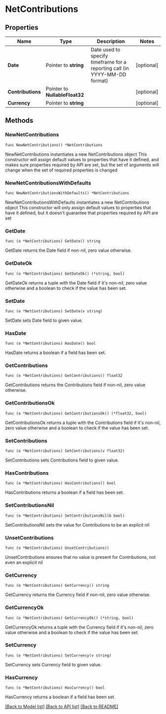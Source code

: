 # NetContributions

## Properties

Name | Type | Description | Notes
------------ | ------------- | ------------- | -------------
**Date** | Pointer to **string** | Date used to specify timeframe for a reporting call (in YYYY-MM-DD format) | [optional] 
**Contributions** | Pointer to **NullableFloat32** |  | [optional] 
**Currency** | Pointer to **string** |  | [optional] 

## Methods

### NewNetContributions

`func NewNetContributions() *NetContributions`

NewNetContributions instantiates a new NetContributions object
This constructor will assign default values to properties that have it defined,
and makes sure properties required by API are set, but the set of arguments
will change when the set of required properties is changed

### NewNetContributionsWithDefaults

`func NewNetContributionsWithDefaults() *NetContributions`

NewNetContributionsWithDefaults instantiates a new NetContributions object
This constructor will only assign default values to properties that have it defined,
but it doesn't guarantee that properties required by API are set

### GetDate

`func (o *NetContributions) GetDate() string`

GetDate returns the Date field if non-nil, zero value otherwise.

### GetDateOk

`func (o *NetContributions) GetDateOk() (*string, bool)`

GetDateOk returns a tuple with the Date field if it's non-nil, zero value otherwise
and a boolean to check if the value has been set.

### SetDate

`func (o *NetContributions) SetDate(v string)`

SetDate sets Date field to given value.

### HasDate

`func (o *NetContributions) HasDate() bool`

HasDate returns a boolean if a field has been set.

### GetContributions

`func (o *NetContributions) GetContributions() float32`

GetContributions returns the Contributions field if non-nil, zero value otherwise.

### GetContributionsOk

`func (o *NetContributions) GetContributionsOk() (*float32, bool)`

GetContributionsOk returns a tuple with the Contributions field if it's non-nil, zero value otherwise
and a boolean to check if the value has been set.

### SetContributions

`func (o *NetContributions) SetContributions(v float32)`

SetContributions sets Contributions field to given value.

### HasContributions

`func (o *NetContributions) HasContributions() bool`

HasContributions returns a boolean if a field has been set.

### SetContributionsNil

`func (o *NetContributions) SetContributionsNil(b bool)`

 SetContributionsNil sets the value for Contributions to be an explicit nil

### UnsetContributions
`func (o *NetContributions) UnsetContributions()`

UnsetContributions ensures that no value is present for Contributions, not even an explicit nil
### GetCurrency

`func (o *NetContributions) GetCurrency() string`

GetCurrency returns the Currency field if non-nil, zero value otherwise.

### GetCurrencyOk

`func (o *NetContributions) GetCurrencyOk() (*string, bool)`

GetCurrencyOk returns a tuple with the Currency field if it's non-nil, zero value otherwise
and a boolean to check if the value has been set.

### SetCurrency

`func (o *NetContributions) SetCurrency(v string)`

SetCurrency sets Currency field to given value.

### HasCurrency

`func (o *NetContributions) HasCurrency() bool`

HasCurrency returns a boolean if a field has been set.


[[Back to Model list]](../README.md#documentation-for-models) [[Back to API list]](../README.md#documentation-for-api-endpoints) [[Back to README]](../README.md)


